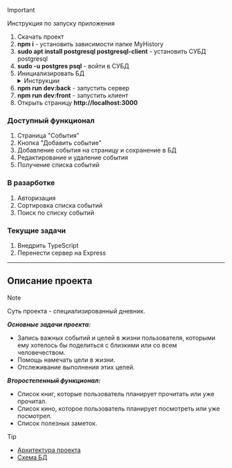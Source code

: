 > [!IMPORTANT]
> Инструкция по запуску приложения
> 1. Скачать проект
> 2. **npm i** - установить зависимости папке MyHistory
> 3. **sudo apt install postgresql postgresql-client** - установить СУБД postgresql
> 4. **sudo -u postgres psql** - войти в СУБД 
> 5. Инициализировать БД 
     <details>
        <summary>Инструкции</summary>
        // Изменить пароль
        ALTER USER postgres WITH PASSWORD 'root';
         // Создать БД
        CREATE DATABASE my_history;
         // Подключится к БД 
        \c my_history;
           // Создание таблиц 
        CREATE TABLE users (
        id SERIAL PRIMARY KEY,
        login VARCHAR(32) UNIQUE NOT NULL);
        CREATE TABLE events (
        id BIGSERIAL PRIMARY KEY,
        title VARCHAR(64) NOT NULL,
        date DATE NOT NULL,
        description TEXT,
        user_id INTEGER REFERENCES users (id) ON DELETE CASCADE);
        CREATE TABLE tags (
        name VARCHAR(64) PRIMARY KEY);
        CREATE TABLE events_tags (
        event_id BIGINT REFERENCES events(id) ON DELETE CASCADE,
        tag_name VARCHAR REFERENCES tags(name),
        PRIMARY KEY (event_id, tag_name));
        CREATE TABLE photos (
        id BIGSERIAL PRIMARY KEY,
        path VARCHAR(256) UNIQUE NOT NULL,
        width SMALLINT NOT NULL,
        height SMALLINT NOT NULL,
        event_id BIGINT REFERENCES events(id) ON DELETE CASCADE);
    </details>
> 6. **npm run dev:back** - запустить сервер 
> 7. **npm run dev:front** - запустить клиент 
> 8. Открыть страницу **http://localhost:3000**

### Доступный функционал

1. Страница "События"
2. Кнопка "Добавить событие"
3. Добавление события на страницу и сохранение в БД
4. Редактирование и удаление события
5. Получение списка событий

### В разарботке

1. Авторизация
2. Сортировка списка событий
3. Поиск по списку событий

### Текущие задачи

1. Внедрить TypeScript
2. Перенести сервер на Express

***

## Описание проекта

> [!NOTE]
> Суть проекта - специализированный дневник.

***Основные задачи проекта:***
  - Запись важных событий и целей в жизни пользователя, которыми ему хотелось бы поделиться с близкими или со всем человечеством.
  - Помощь намечать цели в жизни.
  - Отслеживание выполнения этих целей.

***Второстепенный функционал:***
  - Список книг, которые пользователь планирует прочитать или уже прочитал.
  - Список кино, которое пользователь планирует посмотреть или уже посмотрел.
  - Список полезных заметок.

> [!TIP]
> - [Архитектура проекта](https://miro.com/app/board/uXjVLZMfJK0=/?share_link_id=808692328607)
> - [Схема БД](https://app.diagrams.net/#HEugeneKovalskyi%2FMyHistory%2Fmain%2Fserver%2Fdb%2Fdb.drawio#%7B%22pageId%22%3A%229f46799a-70d6-7492-0946-bef42562c5a5%22%7D)
